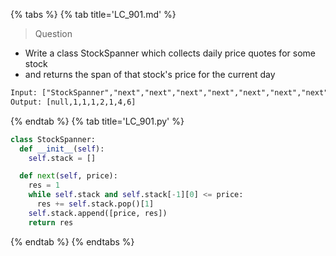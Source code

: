 {% tabs %}
{% tab title='LC_901.md' %}

> Question

* Write a class StockSpanner which collects daily price quotes for some stock
* and returns the span of that stock's price for the current day

```txt
Input: ["StockSpanner","next","next","next","next","next","next","next"], [[],[100],[80],[60],[70],[60],[75],[85]]
Output: [null,1,1,1,2,1,4,6]
```

{% endtab %}
{% tab title='LC_901.py' %}

```py
class StockSpanner:
  def __init__(self):
    self.stack = []

  def next(self, price):
    res = 1
    while self.stack and self.stack[-1][0] <= price:
      res += self.stack.pop()[1]
    self.stack.append([price, res])
    return res
```

{% endtab %}
{% endtabs %}
